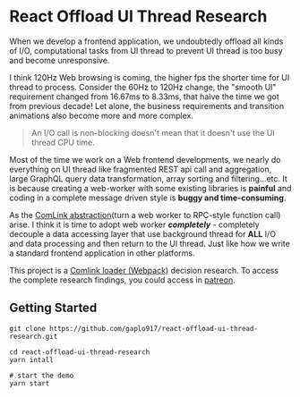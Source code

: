 # React Offload UI Thread Research

When we develop a frontend application, we undoubtedly offload all kinds of I/O,
computational tasks from UI thread to prevent UI thread is too busy and become
unresponsive.

I think 120Hz Web browsing is coming, the higher fps the shorter time for UI thread to
process. Consider the 60Hz to 120Hz change, the "smooth UI" requirement changed from
16.67ms to 8.33ms, that halve the time we got from previous decade! Let alone, the
business requirements and transition animations also become more and more complex.

> An I/O call is non-blocking doesn't mean that it doesn't use the UI thread CPU time.

Most of the time we work on a Web frontend developments, we nearly do everything on UI
thread like fragmented REST api call and aggregation, large GraphQL query data
transformation, array sorting and filtering...etc. It is because creating a web-worker
with some existing libraries is **painful** and coding in a complete message driven style
is **buggy and time-consuming**.

As the [ComLink abstraction](https://github.com/GoogleChromeLabs/comlink)(turn a web
worker to RPC-style function call) arise. I think it is time to adopt web worker
**_completely_** - completely decouple a data accessing layer that use background thread
for **ALL** I/O and data processing and then return to the UI thread. Just like how we
write a standard frontend application in other platforms.

This project is a
[Comlink loader (Webpack)](https://github.com/GoogleChromeLabs/comlink-loader) decision
research. To access the complete research findings, you could access in
[patreon](https://www.patreon.com/gaplotech).

## Getting Started

```
git clone https://github.com/gaplo917/react-offload-ui-thread-research.git

cd react-offload-ui-thread-research
yarn intall

# start the demo
yarn start
```
